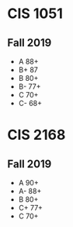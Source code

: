 
# CIS 1051
## Fall 2019 
 - A 88+
 - B+ 87
 - B  80+
 - B- 77+
 - C  70+
 - C-  68+

# CIS 2168 
## Fall 2019 
 - A 90+
 - A- 88+
 - B  80+
 - C+ 77+
 - C  70+

